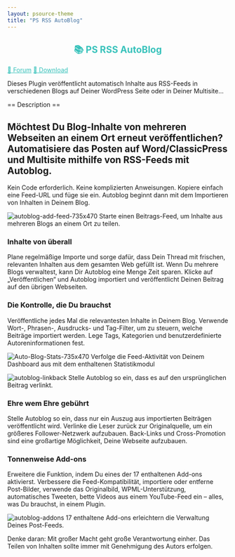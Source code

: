 ```yaml
---
layout: psource-theme
title: "PS RSS AutoBlog"
---
```


<h2 align="center" style="color:#38c2bb;">📚 PS RSS AutoBlog</h2>

<div class="menu">
  <a href="https://github.com/cp-psource/rss-autoblog/discussions" style="color:#38c2bb;">💬 Forum</a>
  <a href="https://github.com/cp-psource/rss-autoblog/releases" style="color:#38c2bb;">📝 Download</a>
</div>

Dieses Plugin veröffentlicht automatisch Inhalte aus RSS-Feeds in verschiedenen Blogs auf Deiner WordPress Seite oder in Deiner Multisite...

== Description ==

## Möchtest Du Blog-Inhalte von mehreren Webseiten an einem Ort erneut veröffentlichen? Automatisiere das Posten auf Word/ClassicPress und Multisite mithilfe von RSS-Feeds mit Autoblog.

Kein Code erforderlich. Keine komplizierten Anweisungen. Kopiere einfach eine Feed-URL und füge sie ein. Autoblog beginnt dann mit dem Importieren von Inhalten in Deinem Blog.

![autoblog-add-feed-735x470](https://premium.wpmudev.org/wp-content/uploads/2009/08/autoblog-add-feed-735x470.jpg)
    Starte einen Beitrags-Feed, um Inhalte aus mehreren Blogs an einem Ort zu teilen.

### Inhalte von überall

Plane regelmäßige Importe und sorge dafür, dass Dein Thread mit frischen, relevanten Inhalten aus dem gesamten Web gefüllt ist. Wenn Du mehrere Blogs verwaltest, kann Dir Autoblog eine Menge Zeit sparen. Klicke auf „Veröffentlichen“ und Autoblog importiert und veröffentlicht Deinen Beitrag auf den übrigen Webseiten.

### Die Kontrolle, die Du brauchst

Veröffentliche jedes Mal die relevantesten Inhalte in Deinem Blog. Verwende Wort-, Phrasen-, Ausdrucks- und Tag-Filter, um zu steuern, welche Beiträge importiert werden. Lege Tags, Kategorien und benutzerdefinierte Autoreninformationen fest.

![Auto-Blog-Stats-735x470](https://premium.wpmudev.org/wp-content/uploads/2009/08/Auto-Blog-Stats-735x470.jpg)
    Verfolge die Feed-Aktivität von Deinem Dashboard aus mit dem enthaltenen Statistikmodul

![autoblog-linkback](https://premium.wpmudev.org/wp-content/uploads/2009/08/autoblog-linkback.jpg)
    Stelle Autoblog so ein, dass es auf den ursprünglichen Beitrag verlinkt.

### Ehre wem Ehre gebührt

Stelle Autoblog so ein, dass nur ein Auszug aus importierten Beiträgen veröffentlicht wird. Verlinke die Leser zurück zur Originalquelle, um ein größeres Follower-Netzwerk aufzubauen. Back-Links und Cross-Promotion sind eine großartige Möglichkeit, Deine Webseite aufzubauen.

### Tonnenweise Add-ons

Erweitere die Funktion, indem Du eines der 17 enthaltenen Add-ons aktivierst. Verbessere die Feed-Kompatibilität, importiere oder entferne Post-Bilder, verwende das Originalbild, WPML-Unterstützung, automatisches Tweeten, bette Videos aus einem YouTube-Feed ein – alles, was Du brauchst, in einem Plugin.

![autoblog-addons](https://premium.wpmudev.org/wp-content/uploads/2009/08/autoblog-addons.jpg)
    17 enthaltene Add-ons erleichtern die Verwaltung Deines Post-Feeds.

Denke daran: Mit großer Macht geht große Verantwortung einher. Das Teilen von Inhalten sollte immer mit Genehmigung des Autors erfolgen.